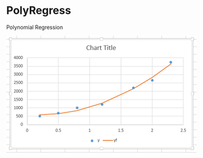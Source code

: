 # PolyRegress
Polynomial Regression

![alt tag](https://github.com/tarrinr/PolyRegress/raw/master/PolyRegress.png)
